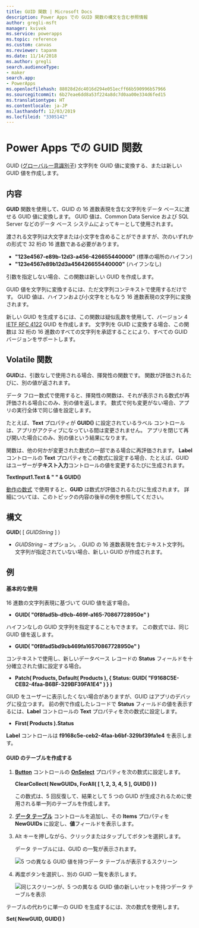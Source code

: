 ```yaml
---
title: GUID 関数 | Microsoft Docs
description: Power Apps での GUID 関数の構文を含む参照情報
author: gregli-msft
manager: kvivek
ms.service: powerapps
ms.topic: reference
ms.custom: canvas
ms.reviewer: tapanm
ms.date: 11/14/2018
ms.author: gregli
search.audienceType:
- maker
search.app:
- PowerApps
ms.openlocfilehash: 88028d2dc4016d294e051ecff66b590996b57966
ms.sourcegitcommit: 6b27eae6dd8a53f224a8dc7d0aa00e334d6fed15
ms.translationtype: HT
ms.contentlocale: ja-JP
ms.lasthandoff: 12/03/2019
ms.locfileid: "3305142"
---
```

# <a name="guid-function-in-power-apps"></a>Power Apps での GUID 関数
GUID ([グローバル一意識別子](https://en.wikipedia.org/wiki/Universally_unique_identifier)) 文字列を GUID 値に変換する、または新しい GUID 値を作成します。

## <a name="description"></a>内容
**GUID** 関数を使用して、GUID の 16 進数表現を含む文字列をデータ ベースに渡せる GUID 値に変換します。 GUID 値は、Common Data Service および SQL Server などのデータ ベース システムによってキーとして使用されます。

渡される文字列は大文字または小文字を含めることができますが、次のいずれかの形式で 32 桁の 16 進数である必要があります。

- **"123e4567-e89b-12d3-a456-426655440000"** (標準の場所のハイフン)
- **"123e4567e89b12d3a456426655440000"** (ハイフンなし)

引数を指定しない場合、この関数は新しい GUID を作成します。

GUID 値を文字列に変換するには、ただ文字列コンテキストで使用するだけです。 GUID 値は、ハイフンおよび小文字をともなう 16 進数表現の文字列に変換されます。 

新しい GUID を生成するには、この関数は疑似乱数を使用して、バージョン 4 [IETF RFC 4122](https://www.ietf.org/rfc/rfc4122.txt) GUID を作成します。 文字列を GUID に変換する場合、この関数は 32 桁の 16 進数のすべての文字列を承認することにより、すべての GUID バージョンをサポートします。

## <a name="volatile-functions"></a>Volatile 関数
**GUID**は、引数なしで使用される場合、揮発性の関数です。 関数が評価されるたびに、別の値が返されます。  

データ フロー数式で使用すると、揮発性の関数は、それが表示される数式が再評価される場合にのみ、別の値を返します。 数式で何も変更がない場合、アプリの実行全体で同じ値を設定します。

たとえば、**Text** プロパティが **GUID()** に設定されているラベル コントロールは、アプリがアクティブになっている間は変更されません。 アプリを閉じて再び開いた場合にのみ、別の値という結果になります。

関数は、他の何かが変更された数式の一部である場合に再評価されます。 **Label** コントロールの **Text** プロパティをこの数式に設定する場合、たとえば、GUID はユーザーが**テキスト入力**コントロールの値を変更するたびに生成されます。

**TextInput1.Text & " " & GUID()**

[動作の数式](../working-with-formulas-in-depth.md) で使用すると、**GUID** は数式が評価されるたびに生成されます。 詳細については、このトピックの内容の後半の例を参照してください。

## <a name="syntax"></a>構文
**GUID**( [ *GUIDString* ] )

* *GUIDString* – オプション。.  GUID の 16 進数表現を含むテキスト文字列。 文字列が指定されていない場合、新しい GUID が作成されます。

## <a name="examples"></a>例

#### <a name="basic-usage"></a>基本的な使用

16 進数の文字列表現に基づいて GUID 値を返す場合。

* **GUID( "0f8fad5b-d9cb-469f-a165-70867728950e" )**

ハイフンなしの GUID 文字列を指定することもできます。 この数式では、同じ GUID 値を返します。

* **GUID( "0f8fad5bd9cb469fa16570867728950e" )**

コンテキストで使用し、新しいデータベース レコードの **Status** フィールドを十分確立された値に設定する場合。

* **Patch( Products, Default( Products ), { Status: GUID( "F9168C5E-CEB2-4faa-B6BF-329BF39FA1E4" ) } )**

GIUD をユーザーに表示したくない場合がありますが、GUID はアプリのデバッグに役立つます。 前の例で作成したレコードで **Status** フィールドの値を表示するには、**Label** コントロールの **Text** プロパティを次の数式に設定します。

* **First( Products ).Status**

**Label** コントロールは **f9168c5e-ceb2-4faa-b6bf-329bf39fa1e4** を表示します。

#### <a name="create-a-table-of-guids"></a>GUID のテーブルを作成する

1. **[Button](../controls/control-button.md)** コントロールの **[OnSelect](../controls/properties-core.md)** プロパティを次の数式に設定します。

    **ClearCollect( NewGUIDs, ForAll( [ 1, 2, 3, 4, 5 ], GUID() ) )**

    この数式は、5 回反復して、結果として 5 つの GUID が生成されるために使用される単一列のテーブルを作成します。

1. **[データ テーブル](../controls/control-data-table.md)** コントロールを追加し、その **Items** プロパティを **NewGUIDs** に設定し、**値**フィールドを表示します。

1. Alt キーを押しながら、クリックまたはタップしてボタンを選択します。

    データ テーブルには、GUID の一覧が表示されます。

    ![5 つの異なる GUID 値を持つデータ テーブルが表示するスクリーン](media/function-guid/guid-collection-1.png)

1. 再度ボタンを選択し、別の GUID 一覧を表示します。

    ![同じスクリーンが、5 つの異なる GUID 値の新しいセットを持つデータ テーブルを表示](media/function-guid/guid-collection-2.png)

テーブルの代わりに単一の GUID を生成するには、次の数式を使用します。

**Set( NewGUID, GUID() )**
